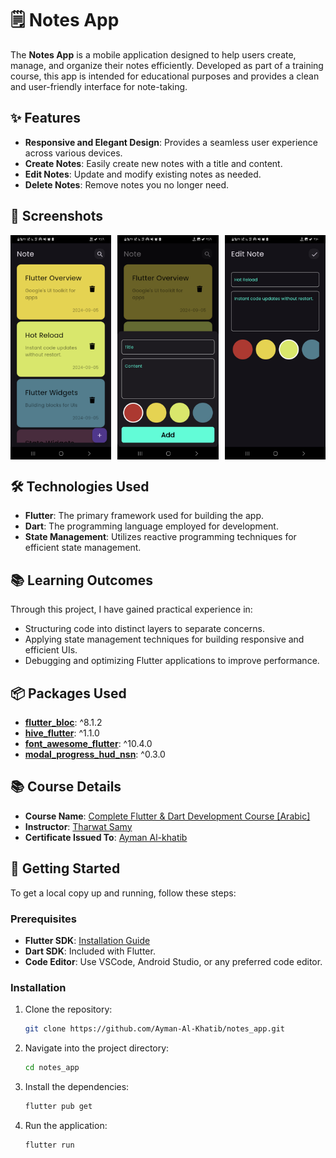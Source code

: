 # 🗒️ Notes App

The **Notes App** is a mobile application designed to help users create, manage, and organize their notes efficiently. Developed as part of a training course, this app is intended for educational purposes and provides a clean and user-friendly interface for note-taking.

## ✨ Features

- **Responsive and Elegant Design**: Provides a seamless user experience across various devices.
- **Create Notes**: Easily create new notes with a title and content.
- **Edit Notes**: Update and modify existing notes as needed.
- **Delete Notes**: Remove notes you no longer need.

## 📸 Screenshots

<div style="display: flex; gap: 10px; justify-content: space-between;">
  <img src="assets/screenshots/1.png" alt="Home Screen" style="width: 32%;">
  <img src="assets/screenshots/2.png" alt="Note Details" style="width: 32%;">
  <img src="assets/screenshots/3.png" alt="Note Details" style="width: 32%;">
</div>

## 🛠️ Technologies Used

- **Flutter**: The primary framework used for building the app.
- **Dart**: The programming language employed for development.
- **State Management**: Utilizes reactive programming techniques for efficient state management.

## 📚 Learning Outcomes

Through this project, I have gained practical experience in:

- Structuring code into distinct layers to separate concerns.
- Applying state management techniques for building responsive and efficient UIs.
- Debugging and optimizing Flutter applications to improve performance.

## 📦 Packages Used

- **[flutter_bloc](https://pub.dev/packages/flutter_bloc)**: ^8.1.2
- **[hive_flutter](https://pub.dev/packages/hive_flutter)**: ^1.1.0
- **[font_awesome_flutter](https://pub.dev/packages/font_awesome_flutter)**: ^10.4.0
- **[modal_progress_hud_nsn](https://pub.dev/packages/modal_progress_hud_nsn)**: ^0.3.0

## 📚 Course Details

- **Course Name**: [Complete Flutter & Dart Development Course [Arabic]](https://www.udemy.com/course/best-and-complete-flutter-course-for-beginners/?couponCode=JUST4U02223)
- **Instructor**: [Tharwat Samy](https://www.udemy.com/user/tharwat-samy)
- **Certificate Issued To**: [Ayman Al-khatib](https://www.udemy.com/certificate/UC-15bb6cfc-d00c-4ad9-bbd9-5439a95a4bb8)

## 🚀 Getting Started

To get a local copy up and running, follow these steps:

### Prerequisites

- **Flutter SDK**: [Installation Guide](https://flutter.dev/docs/get-started/install)
- **Dart SDK**: Included with Flutter.
- **Code Editor**: Use VSCode, Android Studio, or any preferred code editor.

### Installation

1. Clone the repository:
   ```sh
   git clone https://github.com/Ayman-Al-Khatib/notes_app.git
2. Navigate into the project directory:
   ```sh
   cd notes_app
3. Install the dependencies:
   ```sh
   flutter pub get
4. Run the application:
   ```sh
   flutter run